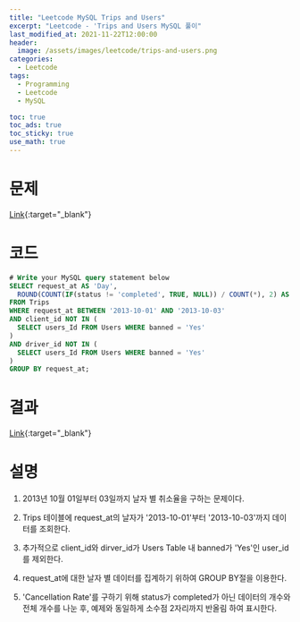 ```yaml
---
title: "Leetcode MySQL Trips and Users"
excerpt: "Leetcode - 'Trips and Users MySQL 풀이"
last_modified_at: 2021-11-22T12:00:00
header:
  image: /assets/images/leetcode/trips-and-users.png
categories:
  - Leetcode
tags:
  - Programming
  - Leetcode
  - MySQL

toc: true
toc_ads: true
toc_sticky: true
use_math: true
---
```

# 문제
[Link](https://leetcode.com/problems/trips-and-users/){:target="_blank"}

# 코드
```sql
# Write your MySQL query statement below
SELECT request_at AS 'Day',
  ROUND(COUNT(IF(status != 'completed', TRUE, NULL)) / COUNT(*), 2) AS 'Cancellation Rate'
FROM Trips
WHERE request_at BETWEEN '2013-10-01' AND '2013-10-03'
AND client_id NOT IN (
  SELECT users_Id FROM Users WHERE banned = 'Yes'
)
AND driver_id NOT IN (
  SELECT users_Id FROM Users WHERE banned = 'Yes'
)
GROUP BY request_at;
```

# 결과
[Link](https://leetcode.com/submissions/detail/590738851/){:target="_blank"}

# 설명
1. 2013년 10월 01일부터 03일까지 날자 별 취소율을 구하는 문제이다.

2. Trips 테이블에 request_at의 날자가 '2013-10-01'부터 '2013-10-03'까지 데이터를 조회한다.

3. 추가적으로 client_id와 dirver_id가 Users Table 내 banned가 'Yes'인 user_id를 제외한다.

4. request_at에 대한 날자 별 데이터를 집계하기 위하여 GROUP BY절을 이용한다.

5. 'Cancellation Rate'를 구하기 위해 status가 completed가 아닌 데이터의 개수와 전체 개수를 나눈 후, 예제와 동일하게 소수점 2자리까지 반올림 하여 표시한다.